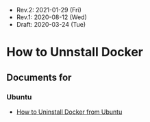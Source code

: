 

* Rev.2: 2021-01-29 (Fri)
* Rev.1: 2020-08-12 (Wed)
* Draft: 2020-03-24 (Tue)

# How to Unnstall Docker

## Documents for

### Ubuntu

* [How to Uninstall Docker from Ubuntu](uninstall/docker_on_ubuntu.md)